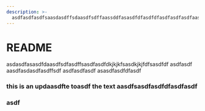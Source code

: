 ```yaml
---
description: >-
  asdfasdfasdfsaasdasdffsdaasdfsdffaassddfasasdfdfasdfdfasdfasdfasdfaasdfasdfsdfasdfasdf
---
```


# README

asdasdfasasdfdaasdfsdfasdffsasdfasdfdkjkjkfsasdkjkjfdfsasdfdf asdfasdf aasdfasdasdfasdffsdf asdfasdfasdf asasdfasdfdfasdf

### this is an updaasdfte toasdf the text aasdfsasdfasdfdfasdfasdf

### asdf

